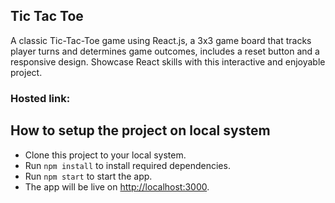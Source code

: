 ## Tic Tac Toe

A classic Tic-Tac-Toe game using React.js, a 3x3 game board that tracks player turns and determines game outcomes, includes a reset button and a responsive design. Showcase React skills with this interactive and enjoyable project.

### Hosted link: 

## How to setup the project on local system
- Clone this project to your local system.
- Run `npm install` to install required dependencies.
- Run `npm start` to start the app.
- The app will be live on [http://localhost:3000](http://localhost:3000).